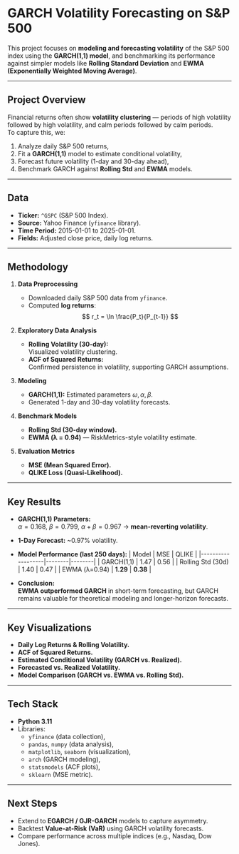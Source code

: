 # GARCH Volatility Forecasting on S&P 500

This project focuses on **modeling and forecasting volatility** of the S&P 500 index using the **GARCH(1,1) model**, and benchmarking its performance against simpler models like **Rolling Standard Deviation** and **EWMA (Exponentially Weighted Moving Average)**.

---

## **Project Overview**
Financial returns often show **volatility clustering** — periods of high volatility followed by high volatility, and calm periods followed by calm periods.  
To capture this, we:
1. Analyze daily S&P 500 returns,
2. Fit a **GARCH(1,1)** model to estimate conditional volatility,
3. Forecast future volatility (1-day and 30-day ahead),
4. Benchmark GARCH against **Rolling Std** and **EWMA** models.

---

## **Data**
- **Ticker:** `^GSPC` (S&P 500 Index).
- **Source:** Yahoo Finance (`yfinance` library).
- **Time Period:** 2015-01-01 to 2025-01-01.
- **Fields:** Adjusted close price, daily log returns.

---

## **Methodology**
1. **Data Preprocessing**
   - Downloaded daily S&P 500 data from `yfinance`.
   - Computed **log returns**:  
     $$
     r_t = \ln \frac{P_t}{P_{t-1}}
     $$

2. **Exploratory Data Analysis**
   - **Rolling Volatility (30-day):**  
     Visualized volatility clustering.
   - **ACF of Squared Returns:**  
     Confirmed persistence in volatility, supporting GARCH assumptions.

3. **Modeling**
   - **GARCH(1,1):** Estimated parameters $\omega, \alpha, \beta$.
   - Generated 1-day and 30-day volatility forecasts.

4. **Benchmark Models**
   - **Rolling Std (30-day window).**
   - **EWMA (λ = 0.94)** — RiskMetrics-style volatility estimate.

5. **Evaluation Metrics**
   - **MSE (Mean Squared Error).**
   - **QLIKE Loss (Quasi-Likelihood).**

---

## **Key Results**
- **GARCH(1,1) Parameters:**  
  $\alpha = 0.168$, $\beta = 0.799$, $\alpha + \beta = 0.967$ → **mean-reverting volatility**.

- **1-Day Forecast:** ~0.97% volatility.

- **Model Performance (last 250 days):**
  | Model             | MSE    | QLIKE  |
  |-------------------|--------|--------|
  | GARCH(1,1)        | 1.47   | 0.56   |
  | Rolling Std (30d) | 1.40   | 0.47   |
  | EWMA (λ=0.94)     | **1.29** | **0.38** |

- **Conclusion:**  
  **EWMA outperformed GARCH** in short-term forecasting, but GARCH remains valuable for theoretical modeling and longer-horizon forecasts.

---

## **Key Visualizations**
- **Daily Log Returns & Rolling Volatility.**
- **ACF of Squared Returns.**
- **Estimated Conditional Volatility (GARCH vs. Realized).**
- **Forecasted vs. Realized Volatility.**
- **Model Comparison (GARCH vs. EWMA vs. Rolling Std).**

---

## **Tech Stack**
- **Python 3.11**
- Libraries:
  - `yfinance` (data collection),
  - `pandas`, `numpy` (data analysis),
  - `matplotlib`, `seaborn` (visualization),
  - `arch` (GARCH modeling),
  - `statsmodels` (ACF plots),
  - `sklearn` (MSE metric).

---

## **Next Steps**

* Extend to **EGARCH / GJR-GARCH** models to capture asymmetry.
* Backtest **Value-at-Risk (VaR)** using GARCH volatility forecasts.
* Compare performance across multiple indices (e.g., Nasdaq, Dow Jones).